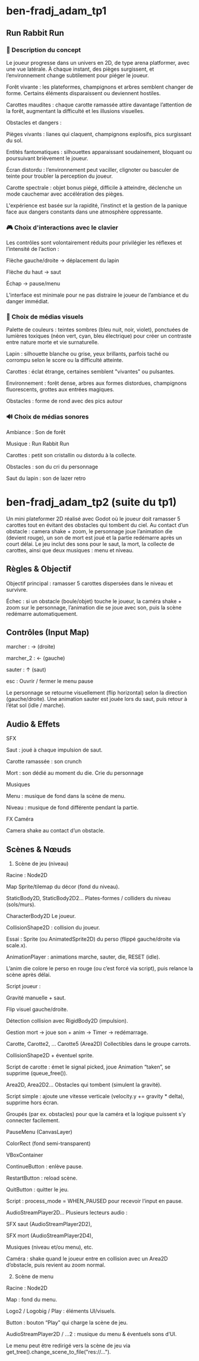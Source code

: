 # ben-fradj_adam_tp1

## Run Rabbit Run

### 🧠 Description du concept

Le joueur progresse dans un univers en 2D, de type arena platformer, avec une vue latérale. À chaque instant, des pièges surgissent, et l’environnement change subtilement pour piéger le joueur.

Forêt vivante : les plateformes, champignons et arbres semblent changer de forme. Certains éléments disparaissent ou deviennent hostiles.

Carottes maudites : chaque carotte ramassée attire davantage l’attention de la forêt, augmentant la difficulté et les illusions visuelles.

Obstacles et dangers :

Pièges vivants : lianes qui claquent, champignons explosifs, pics surgissant du sol.

Entités fantomatiques : silhouettes apparaissant soudainement, bloquant ou poursuivant brièvement le joueur.

Écran distordu : l’environnement peut vaciller, clignoter ou basculer de teinte pour troubler la perception du joueur.

Carotte spectrale : objet bonus piégé, difficile à atteindre, déclenche un mode cauchemar avec accélération des pièges.

L'expérience est basée sur la rapidité, l’instinct et la gestion de la panique face aux dangers constants dans une atmosphère oppressante.

### 🎮 Choix d'interactions avec le clavier

Les contrôles sont volontairement réduits pour privilégier les réflexes et l’intensité de l’action :

Flèche gauche/droite → déplacement du lapin

Flèche du haut → saut


Échap → pause/menu

L’interface est minimale pour ne pas distraire le joueur de l’ambiance et du danger immédiat.

### 🎨 Choix de médias visuels

Palette de couleurs : teintes sombres (bleu nuit, noir, violet), ponctuées de lumières toxiques (néon vert, cyan, bleu électrique) pour créer un contraste entre nature morte et vie surnaturelle.

Lapin : silhouette blanche ou grise, yeux brillants, parfois taché ou corrompu selon le score ou la difficulté atteinte.

Carottes : éclat étrange, certaines semblent "vivantes" ou pulsantes.

Environnement : forêt dense, arbres aux formes distordues, champignons fluorescents, grottes aux entrées magiques.

Obstacles : forme de rond avec des pics autour

### 🔊 Choix de médias sonores

Ambiance : Son de forêt

Musique : Run Rabbit Run

Carottes : petit son cristallin ou distordu à la collecte.

Obstacles : son du cri du personnage

Saut du lapin : son de lazer retro

# ben-fradj_adam_tp2 (suite du tp1)

Un mini plateformer 2D réalisé avec Godot où le joueur doit ramasser 5 carottes tout en évitant des obstacles qui tombent du ciel.
Au contact d’un obstacle : camera shake + zoom, le personnage joue l’animation die (devient rouge), un son de mort est joué et la partie redémarre après un court délai.
Le jeu inclut des sons pour le saut, la mort, la collecte de carottes, ainsi que deux musiques : menu et niveau.

## Règles & Objectif

Objectif principal : ramasser 5 carottes dispersées dans le niveau et survivre.

Échec : si un obstacle (boule/objet) touche le joueur, la caméra shake + zoom sur le personnage, l’animation die se joue avec son, puis la scène redémarre automatiquement.


## Contrôles (Input Map)

marcher : → (droite)

marcher_2 : ← (gauche)

sauter : ↑ (saut)

esc : Ouvrir / fermer le menu pause

Le personnage se retourne visuellement (flip horizontal) selon la direction (gauche/droite).
Une animation sauter est jouée lors du saut, puis retour à l’état sol (idle / marche).

## Audio & Effets

SFX

Saut : joué à chaque impulsion de saut.

Carotte ramassée : son crunch

Mort : son dédié au moment du die. Crie du personnage

Musiques

Menu : musique de fond dans la scène de menu.

Niveau : musique de fond différente pendant la partie.

FX Caméra

Camera shake au contact d’un obstacle.


## Scènes & Nœuds
1) Scène de jeu (niveau)

Racine : Node2D

Map
Sprite/tilemap du décor (fond du niveau).

StaticBody2D, StaticBody2D2…
Plates-formes / colliders du niveau (sols/murs).

CharacterBody2D
Le joueur.

CollisionShape2D : collision du joueur.

Essai : Sprite (ou AnimatedSprite2D) du perso (flippé gauche/droite via scale.x).

AnimationPlayer : animations marche, sauter, die, RESET (idle).

L’anim die colore le perso en rouge (ou c’est forcé via script), puis relance la scène après délai.

Script joueur :

Gravité manuelle + saut.

Flip visuel gauche/droite.

Détection collision avec RigidBody2D (impulsion).

Gestion mort → joue son + anim → Timer → redémarrage.

Carotte, Carotte2, … Carotte5 (Area2D)
Collectibles dans le groupe carrots.

CollisionShape2D + éventuel sprite.

Script de carotte : émet le signal picked, joue Animation “taken”, se supprime (queue_free()).


Area2D, Area2D2…
Obstacles qui tombent (simulent la gravité).

Script simple : ajoute une vitesse verticale (velocity.y += gravity * delta), supprime hors écran.

Groupés (par ex. obstacles) pour que la caméra et la logique puissent s’y connecter facilement.

PauseMenu (CanvasLayer)

ColorRect (fond semi-transparent)

VBoxContainer

ContinueButton : enlève pause.

RestartButton : reload scène.

QuitButton : quitter le jeu.

Script : process_mode = WHEN_PAUSED pour recevoir l’input en pause.

AudioStreamPlayer2D…
Plusieurs lecteurs audio :

SFX saut (AudioStreamPlayer2D2),

SFX mort (AudioStreamPlayer2D4),

Musiques (niveau et/ou menu), etc.

Caméra : shake quand le joueur entre en collision avec un Area2D d’obstacle, puis revient au zoom normal.

2) Scène de menu

Racine : Node2D

Map : fond du menu.

Logo2 / Logobig / Play : éléments UI/visuels.

Button : bouton “Play” qui charge la scène de jeu.

AudioStreamPlayer2D / …2 : musique du menu & éventuels sons d’UI.

Le menu peut être redirigé vers la scène de jeu via get_tree().change_scene_to_file("res://…").


